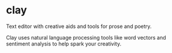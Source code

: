 # clay
Text editor with creative aids and tools for prose and poetry.

Clay uses natural language processing tools like word vectors and sentiment analysis to help spark your creativity.
